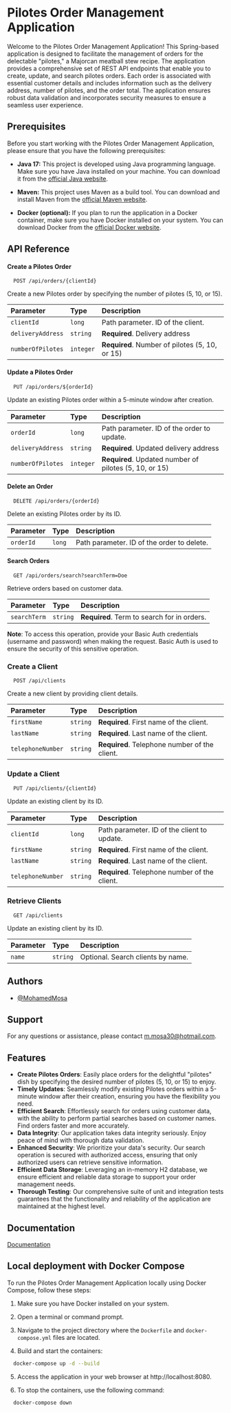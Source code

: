 
# Pilotes Order Management Application

Welcome to the Pilotes Order Management Application! This Spring-based application is designed to facilitate the management of orders for the delectable "pilotes," a Majorcan meatball stew recipe. The application provides a comprehensive set of REST API endpoints that enable you to create, update, and search pilotes orders. Each order is associated with essential customer details and includes information such as the delivery address, number of pilotes, and the order total. The application ensures robust data validation and incorporates security measures to ensure a seamless user experience.


## Prerequisites

Before you start working with the Pilotes Order Management Application, please ensure that you have the following prerequisites:

- **Java 17:** This project is developed using Java programming language. Make sure you have Java installed on your machine. You can download it from the [official Java website](https://www.oracle.com/java/technologies/javase-downloads.html).

- **Maven:** This project uses Maven as a build tool. You can download and install Maven from the [official Maven website](https://maven.apache.org/download.cgi).

- **Docker (optional):** If you plan to run the application in a Docker container, make sure you have Docker installed on your system. You can download Docker from the [official Docker website](https://www.docker.com/get-started).

## API Reference

#### Create a Pilotes Order

```http
  POST /api/orders/{clientId}
```
Create a new Pilotes order by specifying the number of pilotes (5, 10, or 15).


| Parameter | Type     | Description                |
| :-------- | :------- | :------------------------- |
| `clientId` | `long` | Path parameter. ID of the client. |
| `deliveryAddress` | `string` | **Required**. Delivery address |
| `numberOfPilotes` | `integer` | **Required**. Number of pilotes (5, 10, or 15) |

#### Update a Pilotes Order

```http
  PUT /api/orders/${orderId}
```
Update an existing Pilotes order within a 5-minute window after creation.

| Parameter | Type     | Description                       |
| :-------- | :------- | :-------------------------------- |
| `orderId`      | `long` | 	Path parameter. ID of the order to update. |
| `deliveryAddress`      | `string` | **Required**.  Updated delivery address |
| `numberOfPilotes`      | `integer` | **Required**. Updated number of pilotes (5, 10, or 15) |

#### Delete an Order

```http
  DELETE /api/orders/{orderId}
```
Delete an existing Pilotes order by its ID.

| Parameter | Type     | Description                                 |
| :-------- | :------- |:--------------------------------------------|
| `orderId`      | `long` | 	Path parameter. ID of the order to delete. |

#### Search Orders

```http
  GET /api/orders/search?searchTerm=Doe
```
Retrieve orders based on customer data.

| Parameter | Type     | Description                       |
| :-------- | :------- | :-------------------------------- |
| `searchTerm`      | `string` | **Required**.  Term to search for in orders. |

**Note**: To access this operation, provide your Basic Auth credentials (username and password) when making the request. Basic Auth is used to ensure the security of this sensitive operation.

### Create a Client

```http
  POST /api/clients
```
Create a new client by providing client details.

| Parameter | Type     | Description                       |
| :-------- | :------- | :-------------------------------- |
| `firstName`      | `string` | **Required**.  First name of the client. |
| `lastName`      | `string` | **Required**.  Last name of the client. |
| `telephoneNumber`      | `string` | **Required**.  Telephone number of the client. |

### Update a Client

```http
  PUT /api/clients/{clientId}
```

Update an existing client by its ID.

| Parameter | Type     | Description                       |
| :-------- | :------- | :-------------------------------- |
| `clientId`      | `long` | Path parameter. ID of the client to update. |
| `firstName`      | `string` | **Required**.  First name of the client. |
| `lastName`      | `string` | **Required**.  Last name of the client. |
| `telephoneNumber`      | `string` | **Required**.  Telephone number of the client. |

### Retrieve Clients

```http
  GET /api/clients
```

Update an existing client by its ID.

| Parameter | Type     | Description                       |
|:----------|:---------| :-------------------------------- |
| `name`    | `string` | Optional. Search clients by name. |

## Authors

- [@MohamedMosa](https://www.linkedin.com/in/mohamed-mosa-924992183)


## Support

For any questions or assistance, please contact m.mosa30@hotmail.com.



## Features

- **Create Pilotes Orders**: Easily place orders for the delightful "pilotes" dish by specifying the desired number of pilotes (5, 10, or 15) to enjoy.
- **Timely Updates**: Seamlessly modify existing Pilotes orders within a 5-minute window after their creation, ensuring you have the flexibility you need.
- **Efficient Search**: Effortlessly search for orders using customer data, with the ability to perform partial searches based on customer names. Find orders faster and more accurately.
- **Data Integrity**: Our application takes data integrity seriously. Enjoy peace of mind with thorough data validation.
- **Enhanced Security**: We prioritize your data's security. Our search operation is secured with authorized access, ensuring that only authorized users can retrieve sensitive information.
- **Efficient Data Storage**: Leveraging an in-memory H2 database, we ensure efficient and reliable data storage to support your order management needs.
- **Thorough Testing**: Our comprehensive suite of unit and integration tests guarantees that the functionality and reliability of the application are maintained at the highest level.


## Documentation

[Documentation](http://localhost:8080/swagger-ui/index.html)


## Local deployment with Docker Compose

To run the Pilotes Order Management Application locally using Docker Compose, follow these steps:

1. Make sure you have Docker installed on your system.

2. Open a terminal or command prompt.

3. Navigate to the project directory where the `Dockerfile` and `docker-compose.yml` files are located.

4. Build and start the containers:
```bash
  docker-compose up -d --build
```
5. Access the application in your web browser at http://localhost:8080.

6. To stop the containers, use the following command:
```bash
  docker-compose down
```
